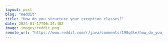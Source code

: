 ```yaml
---
layout: post
blog: "Reddit"
title: "How do you structure your exception classes?"
date: 2024-01-17T06:34:48Z
image: images/reddit.png
remote_url: "https://www.reddit.com/r/java/comments/198q4le/how_do_you_structure_your_exception_classes/"
---
```

